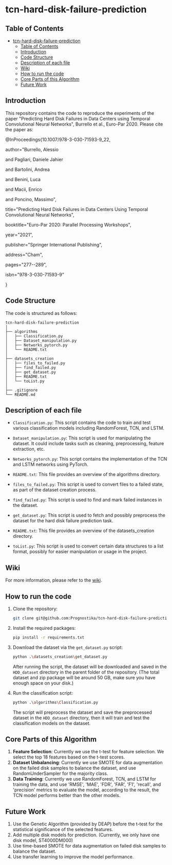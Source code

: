 # tcn-hard-disk-failure-prediction

## Table of Contents

- [tcn-hard-disk-failure-prediction](#tcn-hard-disk-failure-prediction)
  - [Table of Contents](#table-of-contents)
  - [Introduction](#introduction)
  - [Code Structure](#code-structure)
  - [Description of each file](#description-of-each-file)
  - [Wiki](#wiki)
  - [How to run the code](#how-to-run-the-code)
  - [Core Parts of this Algorithm](#core-parts-of-this-algorithm)
  - [Future Work](#future-work)

## Introduction

This repository contains the code to reproduce the experiments of the paper "Predicting Hard Disk Failures in Data Centers using Temporal Convolutional Neural Networks", Burrello et al., Euro-Par 2020.
Please cite the paper as:

@InProceedings{10.1007/978-3-030-71593-9_22,

author="Burrello, Alessio

and Pagliari, Daniele Jahier

and Bartolini, Andrea

and Benini, Luca

and Macii, Enrico

and Poncino, Massimo",

title="Predicting Hard Disk Failures in Data Centers Using Temporal Convolutional Neural Networks",

booktitle="Euro-Par 2020: Parallel Processing Workshops",

year="2021",

publisher="Springer International Publishing",

address="Cham",

pages="277--289",

isbn="978-3-030-71593-9"

}

## Code Structure

The code is structured as follows:
```
tcn-hard-disk-failure-prediction
│
├── algorithms
│   ├── Classification.py
│   ├── Dataset_manipulation.py
│   ├── Networks_pytorch.py
│   └── README.txt
│
├── datasets_creation
│   ├── files_to_failed.py
│   ├── find_failed.py
│   ├── get_dataset.py
│   ├── README.txt
│   └── toList.py
│
├── .gitignore
└── README.md
```

## Description of each file

- `Classification.py`: This script contains the code to train and test various classification models including RandomForest, TCN, and LSTM.

- `Dataset_manipulation.py`: This script is used for manipulating the dataset. It could include tasks such as cleaning, preprocessing, feature extraction, etc.

- `Networks_pytorch.py`: This script contains the implementation of the TCN and LSTM networks using PyTorch.

- `README.txt`: This file provides an overview of the algorithms directory.

- `files_to_failed.py`: This script is used to convert files to a failed state, as part of the dataset creation process.

- `find_failed.py`: This script is used to find and mark failed instances in the dataset.

- `get_dataset.py`: This script is used to fetch and possibly preprocess the dataset for the hard disk failure prediction task.

- `README.txt`: This file provides an overview of the datasets_creation directory.

- `toList.py`: This script is used to convert certain data structures to a list format, possibly for easier manipulation or usage in the project.

## Wiki

For more information, please refer to the [wiki](https://github.com/Disk-Failure-Prediction/tcn-hard-disk-failure-prediction/wiki).

## How to run the code

1. Clone the repository:

   ```bash
   git clone git@github.com:Prognostika/tcn-hard-disk-failure-prediction.git
   ```

2. Install the required packages:

   ```bash
   pip install -r requirements.txt
   ```

3. Download the dataset via the `get_dataset.py` script:

   ```bash
   python .\datasets_creation\get_dataset.py
   ```

   After running the script, the dataset will be downloaded and saved in the `HDD_dataset` directory in the parent folder of the repository. (The total dataset and zip package will be around 50 GB, make sure you have enough space on your disk.)

4. Run the classification script:

   ```bash
   python .\algorithms\Classification.py
   ```

   The script will preprocess the dataset and save the preprocessed dataset in the `HDD_dataset` directory, then it will train and test the classification models on the dataset.

## Core Parts of this Algorithm

1. **Feature Selection**: Currently we use the t-test for feature selection. We select the top 18 features based on the t-test scores.
2. **Dataset Unbalancing**: Currently we use SMOTE for data augmentation on the failed disk samples to balance the dataset, and use RandomUnderSampler for the majority class.
3. **Data Training**: Currently we use RandomForest, TCN, and LSTM for training the data, and use 'RMSE', 'MAE', 'FDR', 'FAR', 'F1', 'recall', and 'precision' metrics to evaluate the model, according to the result, the TCN model performs better than the other models.

## Future Work

1. Use the Genetic Algorithm (provided by DEAP) before the t-test for the statistical significance of the selected features.
2. Add multiple disk models for prediction. (Currently, we only have one disk model, ST4000DM000)
3. Use time-based SMOTE for data augmentation on failed disk samples to balance the dataset.
4. Use transfer learning to improve the model performance.
